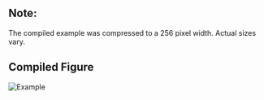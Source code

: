 Note:
-----

The compiled example was compressed to a 256
pixel width. Actual sizes vary.

Compiled Figure
---------------
![Example](Newton_Fractal_Cubic_Raster.png)
